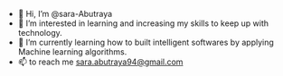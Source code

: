 - 👋 Hi, I’m @sara-Abutraya
- 👀 I’m interested in learning and increasing my skills to keep up with technology.
- 🌱 I’m currently learning how to built intelligent softwares by applying Machine learning algorithms.
- 📫 to reach me sara.abutraya94@gmail.com

<!---
sara-Abutraya/sara-Abutraya is a ✨ special ✨ repository because its `README.md` (this file) appears on your GitHub profile.
You can click the Preview link to take a look at your changes.
--->
